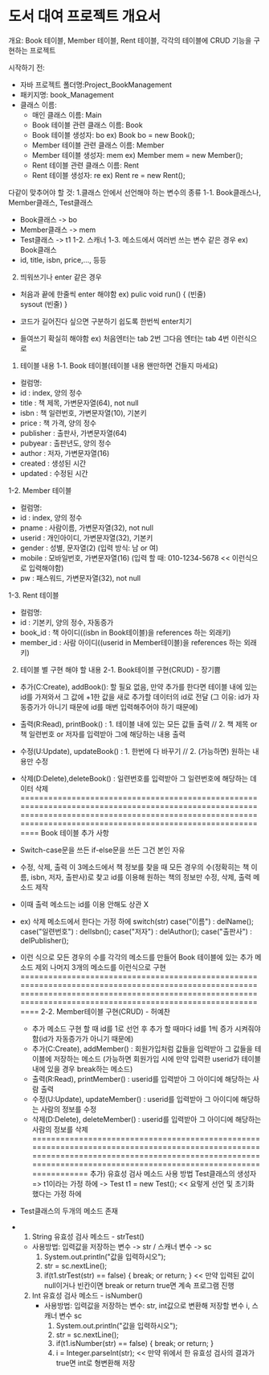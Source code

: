 # 도서 대여 프로젝트 개요서

개요: Book 테이블, Member 테이블, Rent 테이블, 각각의 테이블에 CRUD 기능을 구현하는 프로젝트

시작하기 전:
  - 자바 프로젝트 폴더명:Project_BookManagement
  - 패키지명: book_Management
  - 클래스 이름: 
    - 매인 클래스 이름: Main
    - Book 테이블 관련 클래스 이름: Book
    - Book 테이블 생성자: bo ex) Book bo = new Book();
    - Member 테이블 관련 클래스 이름: Member
    - Member 테이블 생성자: mem ex) Member mem = new Member();
    - Rent 테이블 관련 클래스 이름: Rent
    - Rent 테이블 생성자: re ex) Rent re = new Rent();

다같이 맞추어야 할 것:
1.클래스 안에서 선언해야 하는 변수의 종류
1-1. Book클래스나, Member클래스, Test클래스
- Book클래스 -> bo
- Member클래스 -> mem
- Test클래스 -> t1
1-2. 스캐너
1-3. 메소드에서 여러번 쓰는 변수 같은 경우
ex) Book클래스
- id, title, isbn, price,..., 등등

2. 띄워쓰기나 enter 같은 경우
- 처음과 끝에 한줄씩 enter 해야함
  ex) pulic void run() {
	        (빈줄)	
	        sysout
	        (빈줄)
        }
  
- 코드가 길어진다 싶으면 구분하기 쉽도록 한번씩 enter치기
- 들여쓰기 확실히 해야함
  ex) 처음엔터는 tab 2번 그다음 엔터는 tab 4번 이런식으로

1. 테이블 내용
 1-1. Book 테이블(테이블 내용 왠만하면 건들지 마세요)
  - 컬럼명:
  - id : index, 양의 정수
  - title : 책 제목, 가변문자열(64), not null
  - isbn : 책 일련번호, 가변문자열(10), 기본키
  - price : 책 가격, 양의 정수
  - publisher : 출판사, 가변문자열(64)
  - pubyear : 출판년도, 양의 정수
  - author : 저자, 가변문자열(16)
  - created : 생성된 시간
  - updated : 수정된 시간

 1-2. Member 테이블
  - 컬럼명:
  - id : index, 양의 정수
  - pname : 사람이름, 가변문자열(32), not null
  - userid : 개인아이디, 가변문자열(32), 기본키
  - gender : 성별, 문자열(2)
    (입력 방식: 남 or 여)
  - mobile : 모바일번호, 가변문자열(16)
    (입력 할 때: 010-1234-5678 << 이런식으로 입력해야함)
  - pw : 패스워드, 가변문자열(32), not null

 1-3. Rent 테이블
  - 컬럼명:
  - id : 기본키, 양의 정수, 자동증가
  - book_id : 책 아이디((isbn in Book테이블)을 references 하는 외래키)
  - member_id : 사람 아이디((userid in Member테이블)을 references 하는 외래키)

2. 테이블 별 구현 해야 할 내용
 2-1. Book테이블 구현(CRUD) - 장기쁨
  - 추가(C:Create), addBook(): 할 필요 없음,
                    만약 추가를 한다면 테이블 내에 있는 id를 가져와서 그 값에 +1한 값을 새로 추가할 데이터의 id로 전달
                    (그 이유: id가 자동증가가 아니기 때문에 id를 매번 입력해주어야 하기 때문에)
  - 출력(R:Read), printBook() : 1. 테이블 내에 있는 모든 값들 출력 // 2. 책 제목 or 책 일련번호 or 저자를 입력받아 그에 해당하는 내용 출력 
  - 수정(U:Update), updateBook() : 1. 한번에 다 바꾸기 // 2. (가능하면) 원하는 내용만 수정
  - 삭제(D:Delete),deleteBook() : 일련번호를 입력받아 그 일련번호에 해당하는 데이터 삭제
================================================================================================================================================================================================================
Book 테이블 추가 사항
- Switch-case문을 쓰든 if-else문을 쓰든 그건 본인 자유
- 수정, 삭제, 출력 이 3메소드에서 책 정보를 찾을 때 모든 경우의 수(정확히는 책 이름, isbn, 저자, 출판사)로 찾고 id를 이용해 원하는 책의 정보만 수정, 삭제, 출력 메소드 제작
- 이때 출력 메소드는 id를 이용 안해도 상관 X
- ex) 삭제 메소드에서 한다는 가정 하에
      switch(str)
      case("이름") : delName();
      case("일련번호") : delIsbn();
      case("저자") : delAuthor();
      case("출판사") : delPublisher();
- 이런 식으로 모든 경우의 수를 각각의 메소드를 만들어 Book 테이블에 있는 추가 메소드 제외 나머지 3개의 메소드를 이런식으로 구현
================================================================================================================================================================================================================
 2-2. Member테이블 구현(CRUD) - 허예찬
  - 추가 메소드 구현 할 때 id를 1로 선언 후 추가 할 때마다 id를 1씩 증가 시켜줘야함(id가 자동증가가 아니기 때문에)
  - 추가(C:Create), addMember() : 회원가입처럼 값들을 입력받아 그 값들을 테이블에 저장하는 메소드
                    (가능하면 회원가입 시에 만약 입력한 userid가 테이블 내에 있을 경우 break하는 메소드) 
  - 출력(R:Read), printMember() : userid를 입력받아 그 아이디에 해당하는 사람 출력
  - 수정(U:Update), updateMember() : userid를 입력받아 그 아이디에 해당하는 사람의 정보를 수정
  - 삭제(D:Delete), deleteMember() : userid를 입력받아 그 아이디에 해당하는 사람의 정보를 삭제
================================================================================================================================================================================================================
추가) 유효성 검사 메소드 사용 방법
Test클래스의 생성자 => t1이라는 가정 하에
-> Test t1 = new Test(); << 요렇게 선언 및 초기화 했다는 가정 하에
- Test클래스의 두개의 메소드 존재
- 1. String 유효성 검사 메소드 - strTest()
   - 사용방법: 입력값을 저장하는 변수 -> str / 스캐너 변수 -> sc
     1. System.out.println("값을 입력하시오");
     2. str = sc.nextLine();
     3. if(t1.strTest(str) == false) { break; or return; } << 만약 입력된 값이 null이거나 빈칸이면 break or return true면 계속 프로그램 진행
        
  2. Int 유효성 검사 메소드 - isNumber()
     - 사용방법: 입력값을 저장하는 변수: str, int값으로 변환해 저장할 변수 i, 스캐너 변수 sc
       1. System.out.println("값을 입력하시오");
       2. str = sc.nextLine();
       3. if(t1.isNumber(str) == false) { break; or return; }
       4. i = Integer.parseInt(str); << 만약 위에서 한 유효성 검사의 결과가 true면 int로 형변환해 저장
     
